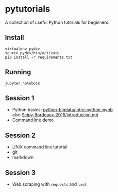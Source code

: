 # pytutorials
A collection of useful Python tutorials for beginners.


Install
-------

    virtualenv pydev
    source pydev/bin/activate
    pip install -r requirements.txt


Running
-------

    jupyter notebook
    



Session 1
---------
  - Python basics: [python-bigdata/intro-python.ipynb](python-bigdata/intro-python.ipynb)  
    also [Scipy-Bordeaux-2016/introduction.md](Scipy-Bordeaux-2016/introduction.md)
  - Command line demo



Session 2
---------
  - UNIX command line tutorial
  - git 
  - markdown


Session 3
---------
  - Web scraping with `requests` and `lxml`



